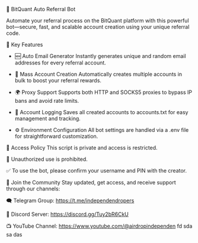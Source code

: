 🚀 BitQuant Auto Referral Bot

Automate your referral process on the BitQuant platform with this powerful bot—secure, fast, and scalable account creation using your unique referral code.

🔧 Key Features
- 🆕 Auto Email Generator
Instantly generates unique and random email addresses for every referral account.

- 🔁 Mass Account Creation
Automatically creates multiple accounts in bulk to boost your referral rewards.

- 🌍 Proxy Support
Supports both HTTP and SOCKS5 proxies to bypass IP bans and avoid rate limits.

- 📑 Account Logging
Saves all created accounts to accounts.txt for easy management and tracking.

- ⚙️ Environment Configuration
All bot settings are handled via a .env file for straightforward customization.

🔐 Access Policy
This script is private and access is restricted.

🚫 Unauthorized use is prohibited.

✅ To use the bot, please confirm your username and PIN with the creator.

📣 Join the Community
Stay updated, get access, and receive support through our channels:

🗨️ Telegram Group: https://t.me/independendropers

💬 Discord Server: https://discord.gg/Tuy2bR6CkU

📺 YouTube Channel: https://www.youtube.com/@airdropindependen
fd
sda
sa
das
